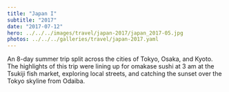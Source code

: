 ```yaml
---
title: "Japan I"
subtitle: "2017"
date: "2017-07-12"
hero: ../../../images/travel/japan-2017/japan_2017-05.jpg
photos: ../../../galleries/travel/japan-2017.yaml
---
```


An 8-day summer trip split across the cities of Tokyo, Osaka, and Kyoto. The highlights of this trip were lining up for omakase sushi at 3 am at the Tsukiji fish market, exploring local streets, and catching the sunset over the Tokyo skyline from Odaiba.